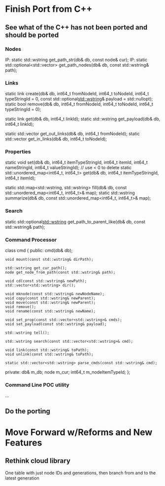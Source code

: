 # Finish Port from C++
## See what of the C++ has not been ported and should be ported
### Nodes
IP: static std::wstring get_path_str(db& db, const node& cur);
IP: static std::optional<std::vector<node>> get_path_nodes(db& db, const std::wstring& path);

### Links
static link create(db& db, int64_t fromNodeId, int64_t toNodeId, int64_t typeStringId = 0, const std::optional<std::wstring>& payload = std::nullopt);
static bool remove(db& db, int64_t fromNodeId, int64_t toNodeId, int64_t typeStringId = 0);

static link get(db& db, int64_t linkId);
static std::wstring get_payload(db& db, int64_t linkId);

static std::vector<link> get_out_links(db& db, int64_t fromNodeId);
static std::vector<link> get_in_links(db& db, int64_t toNodeId);

### Properties
static void set(db& db, int64_t itemTypeStringId, int64_t itemId, int64_t nameStringId, int64_t valueStringId); // use < 0 to delete
static std::unordered_map<int64_t, int64_t> get(db& db, int64_t itemTypeStringId, int64_t itemId);

static std::map<std::wstring, std::wstring> fill(db& db, const std::unordered_map<int64_t, int64_t>& map);
static std::wstring summarize(db& db, const std::unordered_map<int64_t, int64_t>& map);

### Search
static std::optional<std::wstring> get_path_to_parent_like(db& db, const std::wstring& path);

### Command Processor
class cmd
{
public:
    cmd(db& db);

    void mount(const std::wstring& dirPath);

    std::wstring get_cur_path();
    node get_node_from_path(const std::wstring& path);

    void cd(const std::wstring& newPath);
    std::vector<std::wstring> dir();

    void mknode(const std::wstring& newNodeName);
    void copy(const std::wstring& newParent);
    void move(const std::wstring& newParent);
    void remove();
    void rename(const std::wstring& newName);

    void set_prop(const std::vector<std::wstring>& cmds);
    void set_payload(const std::wstring& payload);

    std::wstring tell();

    std::wstring search(const std::vector<std::wstring>& cmd);

    void link(const std::wstring& toPath);
    void unlink(const std::wstring& toPath);

    static std::vector<std::wstring> parse_cmds(const std::wstring& cmd);

private:
    db& m_db;
    node m_cur;
    int64_t m_nodeItemTypeId;
};

### Command Line POC utility
...

## Do the porting

# Move Forward w/Reforms and New Features
## Rethink cloud library
One table with just node IDs and generations, then branch from and to the latest generation
